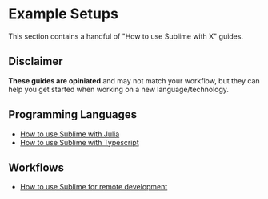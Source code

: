 # Example Setups

This section contains a handful of "How to use Sublime with X" guides.

## Disclaimer

**These guides are opiniated** and may not match your workflow,
but they can help you get started
when working on a new language/technology.

## Programming Languages

- [How to use Sublime with Julia](./julia.md)
- [How to use Sublime with Typescript](./typescript.md)

## Workflows

- [How to use Sublime for remote development](./remote_dev.md)
